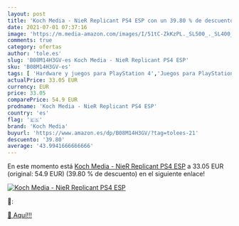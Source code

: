 ```yaml
---
layout: post
title: 'Koch Media - NieR Replicant PS4 ESP con un 39.80 % de descuento'
date: 2021-07-01 07:37:16
image: 'https://m.media-amazon.com/images/I/51tC-ZkKzPL._SL500_._SL400_.jpg'
comments: true
category: ofertas
author: 'tole.es'
slug: 'B08M14H3GV-es Koch Media - NieR Replicant PS4 ESP'
sku: 'B08M14H3GV-es'
tags: [ 'Hardware y juegos para PlayStation 4','Juegos para PlayStation 4','Videojuegos','koch media','ps4', ]
actualPrice: 33.05 EUR
currency: EUR
price: 33.05
comparePrice: 54.9 EUR
prodname: 'Koch Media - NieR Replicant PS4 ESP'
country: 'es'
flag: '🇪🇸'
brand: 'Koch Media'
buyurl: 'https://www.amazon.es/dp/B08M14H3GV/?tag=tolees-21'
descuento: '39.80'
average: '43.9941666666666'
---
```


En este momento está [Koch Media - NieR Replicant PS4 ESP](https://www.amazon.es/dp/B08M14H3GV/?tag=tolees-21) a 33.05 EUR (original: 54.9 EUR) (39.80 %  de descuento) en el siguiente enlace!

[![Koch Media - NieR Replicant PS4 ESP](https://m.media-amazon.com/images/I/51tC-ZkKzPL._SL500_._SL400_.jpg)](https://www.amazon.es/dp/B08M14H3GV/?tag=tolees-21)

🔎:


[🛒 Aquí!!!](https://www.amazon.es/dp/B08M14H3GV/?tag=tolees-21)
